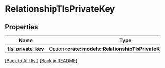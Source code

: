 # RelationshipTlsPrivateKey

## Properties

Name | Type | Description | Notes
------------ | ------------- | ------------- | -------------
**tls_private_key** | Option<[**crate::models::RelationshipTlsPrivateKeyTlsPrivateKey**](RelationshipTlsPrivateKeyTlsPrivateKey.md)> |  | 

[[Back to API list]](../README.md#documentation-for-api-endpoints) [[Back to README]](../README.md)


